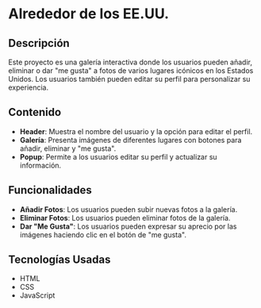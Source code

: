 # Alrededor de los EE.UU.

## Descripción

Este proyecto es una galería interactiva donde los usuarios pueden añadir, eliminar o dar "me gusta" a fotos de varios lugares icónicos en los Estados Unidos. Los usuarios también pueden editar su perfil para personalizar su experiencia.

## Contenido

- **Header**: Muestra el nombre del usuario y la opción para editar el perfil.
- **Galería**: Presenta imágenes de diferentes lugares con botones para añadir, eliminar y "me gusta".
- **Popup**: Permite a los usuarios editar su perfil y actualizar su información.

## Funcionalidades

- **Añadir Fotos**: Los usuarios pueden subir nuevas fotos a la galería.
- **Eliminar Fotos**: Los usuarios pueden eliminar fotos de la galería.
- **Dar "Me Gusta"**: Los usuarios pueden expresar su aprecio por las imágenes haciendo clic en el botón de "me gusta".

## Tecnologías Usadas

- HTML
- CSS
- JavaScript

